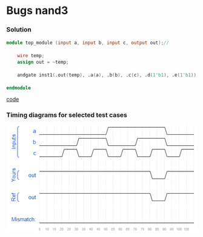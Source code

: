 # Bugs nand3
### Solution
```Verilog
module top_module (input a, input b, input c, output out);//

    wire temp;
    assign out = ~temp;
    
    andgate inst1(.out(temp), .a(a), .b(b), .c(c), .d(1'b1), .e(1'b1));

endmodule
```
[code](./160.v)

### Timing diagrams for selected test cases
![result](./result.png)